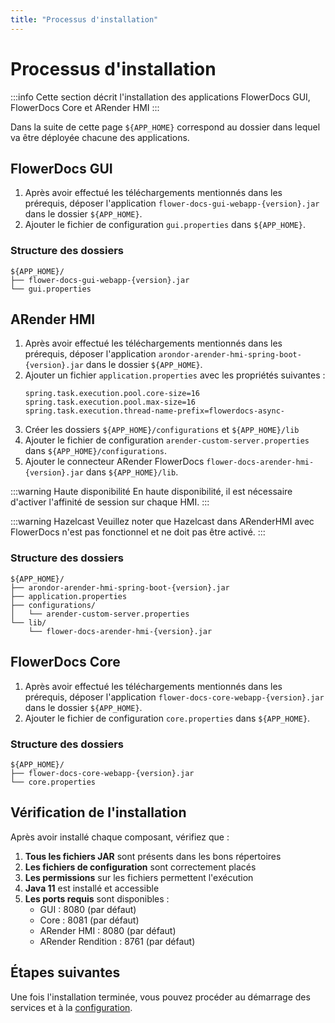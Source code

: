 ```yaml
---
title: "Processus d'installation"
---
```


# Processus d'installation

:::info
Cette section décrit l'installation des applications FlowerDocs GUI, FlowerDocs Core et ARender HMI
:::

Dans la suite de cette page `${APP_HOME}` correspond au dossier dans lequel va être déployée chacune des applications.

## FlowerDocs GUI

1. Après avoir effectué les téléchargements mentionnés dans les prérequis, déposer l'application `flower-docs-gui-webapp-{version}.jar` dans le dossier `${APP_HOME}`.
2. Ajouter le fichier de configuration `gui.properties` dans `${APP_HOME}`.

### Structure des dossiers
```
${APP_HOME}/
├── flower-docs-gui-webapp-{version}.jar
└── gui.properties
```

## ARender HMI

1. Après avoir effectué les téléchargements mentionnés dans les prérequis, déposer l'application `arondor-arender-hmi-spring-boot-{version}.jar` dans le dossier `${APP_HOME}`.
2. Ajouter un fichier `application.properties` avec les propriétés suivantes :
   ```properties
   spring.task.execution.pool.core-size=16
   spring.task.execution.pool.max-size=16
   spring.task.execution.thread-name-prefix=flowerdocs-async-
   ```
3. Créer les dossiers `${APP_HOME}/configurations` et `${APP_HOME}/lib`
4. Ajouter le fichier de configuration `arender-custom-server.properties` dans `${APP_HOME}/configurations`.
5. Ajouter le connecteur ARender FlowerDocs `flower-docs-arender-hmi-{version}.jar` dans `${APP_HOME}/lib`.

:::warning Haute disponibilité
En haute disponibilité, il est nécessaire d'activer l'affinité de session sur chaque HMI.
:::

:::warning Hazelcast
Veuillez noter que Hazelcast dans ARenderHMI avec FlowerDocs n'est pas fonctionnel et ne doit pas être activé.
:::

### Structure des dossiers
```
${APP_HOME}/
├── arondor-arender-hmi-spring-boot-{version}.jar
├── application.properties
├── configurations/
│   └── arender-custom-server.properties
└── lib/
    └── flower-docs-arender-hmi-{version}.jar
```

## FlowerDocs Core

1. Après avoir effectué les téléchargements mentionnés dans les prérequis, déposer l'application `flower-docs-core-webapp-{version}.jar` dans le dossier `${APP_HOME}`.
2. Ajouter le fichier de configuration `core.properties` dans `${APP_HOME}`.

### Structure des dossiers
```
${APP_HOME}/
├── flower-docs-core-webapp-{version}.jar
└── core.properties
```

## Vérification de l'installation

Après avoir installé chaque composant, vérifiez que :

1. **Tous les fichiers JAR** sont présents dans les bons répertoires
2. **Les fichiers de configuration** sont correctement placés
3. **Les permissions** sur les fichiers permettent l'exécution
4. **Java 11** est installé et accessible
5. **Les ports requis** sont disponibles :
   - GUI : 8080 (par défaut)
   - Core : 8081 (par défaut) 
   - ARender HMI : 8080 (par défaut)
   - ARender Rendition : 8761 (par défaut)

## Étapes suivantes

Une fois l'installation terminée, vous pouvez procéder au démarrage des services et à la [configuration](../configuration/).